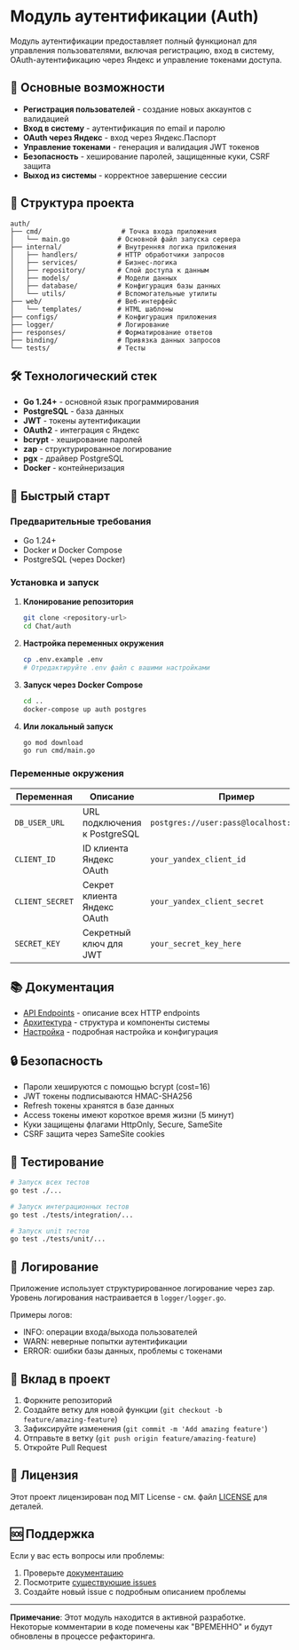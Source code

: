 # Модуль аутентификации (Auth)

Модуль аутентификации предоставляет полный функционал для управления пользователями, включая регистрацию, вход в систему, OAuth-аутентификацию через Яндекс и управление токенами доступа.

## 🚀 Основные возможности

- **Регистрация пользователей** - создание новых аккаунтов с валидацией
- **Вход в систему** - аутентификация по email и паролю
- **OAuth через Яндекс** - вход через Яндекс.Паспорт
- **Управление токенами** - генерация и валидация JWT токенов
- **Безопасность** - хеширование паролей, защищенные куки, CSRF защита
- **Выход из системы** - корректное завершение сессии

## 📁 Структура проекта

```
auth/
├── cmd/                    # Точка входа приложения
│   └── main.go            # Основной файл запуска сервера
├── internal/              # Внутренняя логика приложения
│   ├── handlers/          # HTTP обработчики запросов
│   ├── services/          # Бизнес-логика
│   ├── repository/        # Слой доступа к данным
│   ├── models/            # Модели данных
│   ├── database/          # Конфигурация базы данных
│   └── utils/             # Вспомогательные утилиты
├── web/                   # Веб-интерфейс
│   └── templates/         # HTML шаблоны
├── configs/               # Конфигурация приложения
├── logger/                # Логирование
├── responses/             # Форматирование ответов
├── binding/               # Привязка данных запросов
└── tests/                 # Тесты
```

## 🛠 Технологический стек

- **Go 1.24+** - основной язык программирования
- **PostgreSQL** - база данных
- **JWT** - токены аутентификации
- **OAuth2** - интеграция с Яндекс
- **bcrypt** - хеширование паролей
- **zap** - структурированное логирование
- **pgx** - драйвер PostgreSQL
- **Docker** - контейнеризация

## 🔧 Быстрый старт

### Предварительные требования

- Go 1.24+
- Docker и Docker Compose
- PostgreSQL (через Docker)

### Установка и запуск

1. **Клонирование репозитория**
   ```bash
   git clone <repository-url>
   cd Chat/auth
   ```

2. **Настройка переменных окружения**
   ```bash
   cp .env.example .env
   # Отредактируйте .env файл с вашими настройками
   ```

3. **Запуск через Docker Compose**
   ```bash
   cd ..
   docker-compose up auth postgres
   ```

4. **Или локальный запуск**
   ```bash
   go mod download
   go run cmd/main.go
   ```

### Переменные окружения

| Переменная | Описание | Пример |
|------------|----------|---------|
| `DB_USER_URL` | URL подключения к PostgreSQL | `postgres://user:pass@localhost:5432/db` |
| `CLIENT_ID` | ID клиента Яндекс OAuth | `your_yandex_client_id` |
| `CLIENT_SECRET` | Секрет клиента Яндекс OAuth | `your_yandex_client_secret` |
| `SECRET_KEY` | Секретный ключ для JWT | `your_secret_key_here` |

## 📚 Документация

- [API Endpoints](docs/api.md) - описание всех HTTP endpoints
- [Архитектура](docs/architecture.md) - структура и компоненты системы
- [Настройка](docs/configuration.md) - подробная настройка и конфигурация

## 🔒 Безопасность

- Пароли хешируются с помощью bcrypt (cost=16)
- JWT токены подписываются HMAC-SHA256
- Refresh токены хранятся в базе данных
- Access токены имеют короткое время жизни (5 минут)
- Куки защищены флагами HttpOnly, Secure, SameSite
- CSRF защита через SameSite cookies

## 🧪 Тестирование

```bash
# Запуск всех тестов
go test ./...

# Запуск интеграционных тестов
go test ./tests/integration/...

# Запуск unit тестов
go test ./tests/unit/...
```

## 📝 Логирование

Приложение использует структурированное логирование через zap. Уровень логирования настраивается в `logger/logger.go`.

Примеры логов:
- INFO: операции входа/выхода пользователей
- WARN: неверные попытки аутентификации
- ERROR: ошибки базы данных, проблемы с токенами

## 🤝 Вклад в проект

1. Форкните репозиторий
2. Создайте ветку для новой функции (`git checkout -b feature/amazing-feature`)
3. Зафиксируйте изменения (`git commit -m 'Add amazing feature'`)
4. Отправьте в ветку (`git push origin feature/amazing-feature`)
5. Откройте Pull Request

## 📄 Лицензия

Этот проект лицензирован под MIT License - см. файл [LICENSE](LICENSE) для деталей.

## 🆘 Поддержка

Если у вас есть вопросы или проблемы:

1. Проверьте [документацию](docs/)
2. Посмотрите [существующие issues](../../issues)
3. Создайте новый issue с подробным описанием проблемы

---

**Примечание**: Этот модуль находится в активной разработке. Некоторые комментарии в коде помечены как "ВРЕМЕННО" и будут обновлены в процессе рефакторинга.







